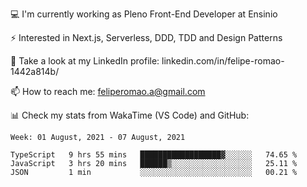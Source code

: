 💻 I'm currently working as Pleno Front-End Developer at Ensinio

⚡ Interested in Next.js, Serverless, DDD, TDD and Design Patterns

👥 Take a look at my LinkedIn profile: linkedin.com/in/felipe-romao-1442a814b/

📫 How to reach me: feliperomao.a@gmail.com

📊 Check my stats from WakaTime (VS Code) and GitHub:

<!--START_SECTION:waka-->
```text
Week: 01 August, 2021 - 07 August, 2021

TypeScript   9 hrs 55 mins   ██████████████████▓░░░░░░   74.65 % 
JavaScript   3 hrs 20 mins   ██████▒░░░░░░░░░░░░░░░░░░   25.11 % 
JSON         1 min           ░░░░░░░░░░░░░░░░░░░░░░░░░   00.21 % 
```
<!--END_SECTION:waka-->
